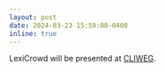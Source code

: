 ```yaml
---
layout: post
date: 2024-03-23 15:59:00-0400
inline: true
---
```


LexiCrowd will be presented at [CLIWEG](https://www.clipe-itn.eu/eg2024workshop).
